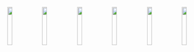 <p align="middle">
	<img src="https://emojis.slackmojis.com/emojis/images/1643514139/978/conga_parrot.gif" width="15%"/>
	<img src="https://emojis.slackmojis.com/emojis/images/1643514139/978/conga_parrot.gif" width="15%"/>
	<img src="https://emojis.slackmojis.com/emojis/images/1643514139/978/conga_parrot.gif" width="15%"/>
	<img src="https://emojis.slackmojis.com/emojis/images/1643514139/978/conga_parrot.gif" width="15%"/>
	<img src="https://emojis.slackmojis.com/emojis/images/1643514139/978/conga_parrot.gif" width="15%"/>
	<img src="https://emojis.slackmojis.com/emojis/images/1643514139/978/conga_parrot.gif" width="15%"/>
</p>
